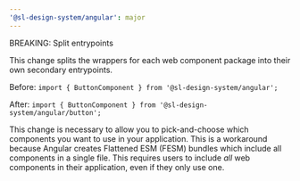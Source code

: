 ```yaml
---
'@sl-design-system/angular': major
---
```


BREAKING: Split entrypoints

This change splits the wrappers for each web component package into their own secondary entrypoints.

Before: `import { ButtonComponent } from '@sl-design-system/angular';`

After: `import { ButtonComponent } from '@sl-design-system/angular/button';`

This change is necessary to allow you to pick-and-choose which components you want to use in your application. This is a workaround because Angular creates Flattened ESM (FESM) bundles which include all components in a single file. This requires users to include *all* web components in their application, even if they only use one.
